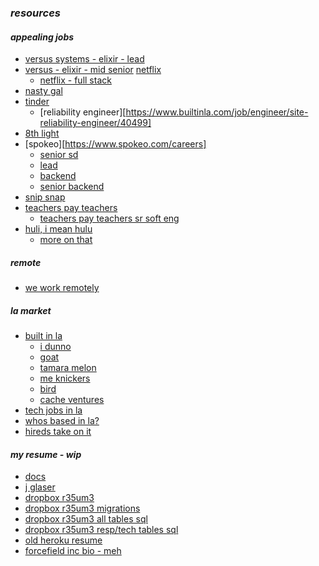<!-- old -->
<!-- http://www.r35um3.com/mark-sadegi -->
<!-- r35um3.com  -->
### *resources*

#### *appealing jobs*
- [versus systems - elixir - lead](https://www.builtinla.com/job/engineer/lead-backend-engineer-rubyelixir/22581)
- [versus - elixir - mid senior](https://www.builtinla.com/job/engineer/fullstack-engineer-mid-senior/22577) [netflix](https://jobs.netflix.com/search?q=full%20stack&location=Los%20Angeles%2C%20California&organization=Engineering~Content~Global%20Product%20Creative~Data%2C%20Analytics%2C%20and%20Algorithms~Marketing%20and%20PR~Finance~Employee%20Technology)
  - [netflix - full stack](https://jobs.netflix.com/jobs/867070)
- [nasty gal](https://www.nastygal.com)
- [tinder](https://www.gotinder.com/jobs/departments)
  - [reliability engineer][https://www.builtinla.com/job/engineer/site-reliability-engineer/40499]
- [8th light](https://www.builtinla.com/job/engineer/engineer/38687)
- [spokeo][https://www.spokeo.com/careers]
  - [senior sd](https://boards.greenhouse.io/spokeo/jobs/33551)
  - [lead](https://boards.greenhouse.io/spokeo/jobs/262632)
  - [backend](https://boards.greenhouse.io/spokeo/jobs/80928)
  - [senior backend](https://boards.greenhouse.io/spokeo/jobs/33520)
- [snip snap](https://www.snap.com/jobs/?locations=Los+Angeles&roles=Engineering)
- [teachers pay teachers](https://www.teacherspayteachers.com/Careers)
  - [teachers pay teachers sr soft eng](https://boards.greenhouse.io/teacherspayteachers/jobs/1109651)
- [huli, i mean hulu](https://www.hulu.com/jobs/positions)
  - [more on that](https://www.hulu.com/jobs/positions/ofb05fwf)


##### *remote*
  - [we work remotely](https://weworkremotely.com/remote-jobs/ifit-javascript-full-stack-developer-remote-or-on-site-1)

##### *la market*
- [built in la](https://www.builtinla.com/job/engineer/fullstack-engineer-mid-senior/22577)
  - [i dunno](https://www.builtinla.com/guides/best-software-engineer-jobs-los-angeles)
  - [goat](https://www.builtinla.com/job/engineer/senior-ruby-rails-engineer/33416)
  - [tamara melon](https://www.builtinla.com/job/engineer/software-engineer-full-stack/36839)
  - [me knickers](https://www.builtinla.com/job/engineer/senior-full-stack-software-engineer/26109)
  - [bird](https://www.builtinla.com/job/engineer/senior-backend-engineer-platform/39309)
  - [cache ventures](https://www.builtinla.com/job/engineer/ruby-rails-developer/33992)
- [tech jobs in la](https://techcrunch.com/2017/01/13/los-angeles-tech-companies-take-a-victory-lap-with-planned-tech-job-fair/)
- [whos based in la?](https://www.quora.com/What-tech-companies-are-based-in-Los-Angeles)
- [hireds take on it](https://hired.com/blog/highlights/top-10-companies-to-work-for-in-los-angeles/)

#### *my resume - wip*
- [docs](https://docs.google.com/document/d/1fMgMk7TvKGx12kHPD9P4NV8-f4jMUrwOkN_020kUIq8/edit)
- [j glaser](https://mail.google.com/mail/u/0/#inbox/16420e2946b29d4a?projector=1&messagePartId=0.1)
- [dropbox r35um3](https://www.dropbox.com/home/projects/resume/r35um3)
- [dropbox r35um3 migrations](https://www.dropbox.com/home/projects/resume/r35um3/db/migrate)
- [dropbox r35um3 all tables sql](https://www.dropbox.com/preview/projects/resume/db/all_tables.sql?role=personal)
- [dropbox r35um3 resp/tech tables sql](https://www.dropbox.com/preview/projects/resume/db/responsibilities_technologies.sql?role=personal)
- [old heroku resume](http://marksadegi.herokuapp.com)
- [forcefield inc bio - meh](https://www.dropbox.com/home/projects/resume/bio?preview=notes.rb)
